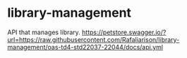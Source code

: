 # library-management
API that manages library.
https://petstore.swagger.io/?url=https://raw.githubusercontent.com/Rafaliarison/library-management/oas-td4-std22037-22044/docs/api.yml
